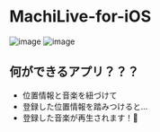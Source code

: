 # MachiLive-for-iOS

![image](https://user-images.githubusercontent.com/42050632/53816818-9f86a300-3fa7-11e9-81b4-1fef2266a88a.gif)
![image](https://user-images.githubusercontent.com/42050632/53816863-b5946380-3fa7-11e9-975e-a625c7dd2f55.gif)

## 何ができるアプリ？？？

- 位置情報と音楽を紐づけて
- 登録した位置情報を踏みつけると...
- 登録した音楽が再生されます！🎉

